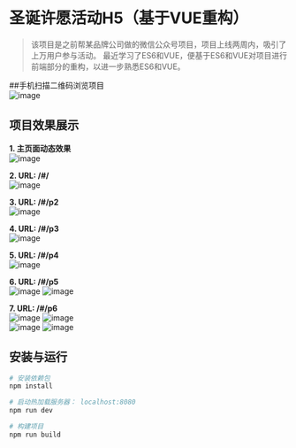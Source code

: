 # 圣诞许愿活动H5（基于VUE重构）

> 该项目是之前帮某品牌公司做的微信公众号项目，项目上线两周内，吸引了上万用户参与活动。
> 最近学习了ES6和VUE，便基于ES6和VUE对项目进行前端部分的重构，以进一步熟悉ES6和VUE。

##手机扫描二维码浏览项目
<br>![image](https://raw.githubusercontent.com/gauzewang/H5-Christmas/master/static/qrcode.png)

## 项目效果展示
**1. 主页面动态效果**
<br>![image](https://raw.githubusercontent.com/gauzewang/H5-Christmas/master/static/p2.gif)

**2. URL: /#/**
<br>![image](https://raw.githubusercontent.com/gauzewang/H5-Christmas/master/static/p1.png)

**3. URL: /#/p2**
<br>![image](https://raw.githubusercontent.com/gauzewang/H5-Christmas/master/static/p2.png)

**4. URL: /#/p3**
<br>![image](https://raw.githubusercontent.com/gauzewang/H5-Christmas/master/static/p3.png)

**5. URL: /#/p4**
<br>![image](https://raw.githubusercontent.com/gauzewang/H5-Christmas/master/static/p4.png)

**6. URL: /#/p5**
<br>![image](https://raw.githubusercontent.com/gauzewang/H5-Christmas/master/static/p5_1.png)
![image](https://raw.githubusercontent.com/gauzewang/H5-Christmas/master/static/p5_2.png)

**7. URL: /#/p6**
<br>![image](https://raw.githubusercontent.com/gauzewang/H5-Christmas/master/static/p6_1.png)
![image](https://raw.githubusercontent.com/gauzewang/H5-Christmas/master/static/p6_2.png)
<br>![image](https://raw.githubusercontent.com/gauzewang/H5-Christmas/master/static/p6_3.png)
![image](https://raw.githubusercontent.com/gauzewang/H5-Christmas/master/static/p6_4.png)

## 安装与运行

``` bash
# 安装依赖包
npm install

# 启动热加载服务器： localhost:8080
npm run dev

# 构建项目
npm run build

```
